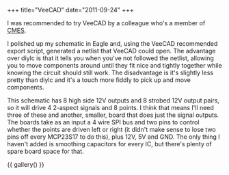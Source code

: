 +++
title="VeeCAD"
date="2011-09-24"
+++

I was recommended to try VeeCAD by a colleague who's a member of [CMES](https://www.cambridgemes.co.uk).

I polished up my schematic in Eagle and, using the VeeCAD recommended export script, generated a netlist that VeeCAD could open. The advantage over diylc is that it tells you when you've not followed the netlist, allowing you to move components around until they fit nice and tightly together while knowing the circuit should still work. The disadvantage is it's slightly less pretty than diylc and it's a touch more fiddly to pick up and move components.

This schematic has 8 high side 12V outputs and 8 strobed 12V output pairs, so it will drive 4 2-aspect signals and 8 points. I think that means I'll need three of these and another, smaller, board that does just the signal outputs. The boards take as an input a 4 wire SPI bus and two pins to control whether the points are driven left or right (it didn't make sense to lose two pins off every MCP23S17 to do this), plus 12V, 5V and GND. The only thing I haven't added is smoothing capacitors for every IC, but there's plenty of spare board space for that.

{{ gallery() }}
